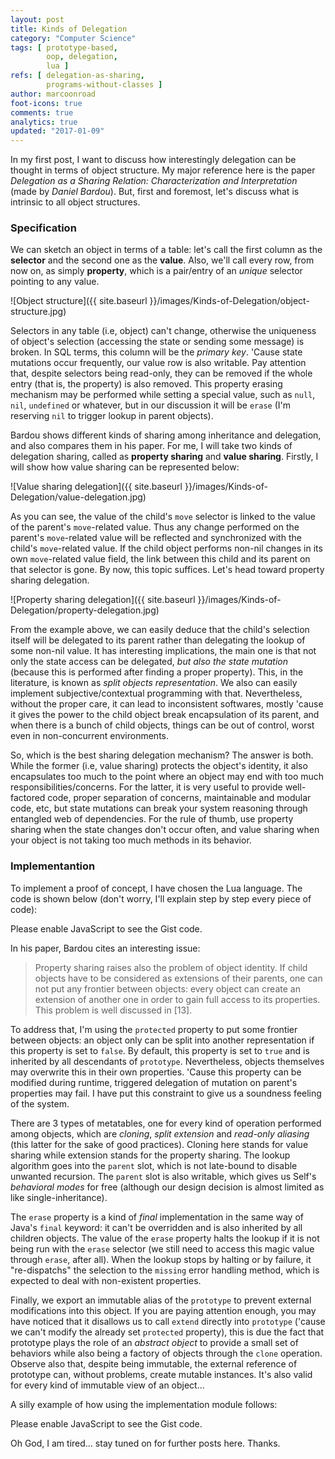 ```yaml
---
layout: post
title: Kinds of Delegation
category: "Computer Science"
tags: [ prototype-based,
        oop, delegation,
        lua ]
refs: [ delegation-as-sharing,
        programs-without-classes ]
author: marcoonroad
foot-icons: true
comments: true
analytics: true
updated: "2017-01-09"
---
```


  In my first post, I want to discuss how interestingly delegation can be thought in terms of object structure. My major
reference here is the paper _Delegation as a Sharing Relation: Characterization and Interpretation_ (made by
_Daniel Bardou_). But, first and foremost, let's discuss what is intrinsic to all object structures.

<a name="specification"> </a>
### Specification

  We can sketch an object in terms of a table: let's call the first column as the **selector** and the second one as
the **value**. Also, we'll call every row, from now on, as simply **property**, which is a pair/entry of an
_unique_ selector pointing to any value.

![Object structure]({{ site.baseurl }}/images/Kinds-of-Delegation/object-structure.jpg)

  Selectors in any table (i.e, object) can't change, otherwise the uniqueness of object's selection (accessing the
state or sending some message) is broken. In SQL terms, this column will be the _primary key_. 'Cause state mutations
occur frequently, our value row is also writable. Pay attention that, despite selectors being read-only, they can be
removed if the whole entry (that is, the property) is also removed. This property erasing mechanism may be performed
while setting a special value, such as `null`, `nil`, `undefined` or whatever, but in our discussion it will be
`erase` (I'm reserving `nil` to trigger lookup in parent objects).

  Bardou shows different kinds of sharing among inheritance and delegation, and also compares them in his paper. For
me, I will take two kinds of delegation sharing, called as **property sharing** and **value sharing**. Firstly, I
will show how value sharing can be represented below:

![Value sharing delegation]({{ site.baseurl }}/images/Kinds-of-Delegation/value-delegation.jpg)

  As you can see, the value of the child's `move` selector is linked to the value of the parent's `move`-related
value. Thus any change performed on the parent's `move`-related value will be reflected and synchronized with the
child's `move`-related value. If the child object performs non-nil changes in its own `move`-related value field, the
link between this child and its parent on that selector is gone. By now, this topic suffices. Let's head toward
property sharing delegation.

![Property sharing delegation]({{ site.baseurl }}/images/Kinds-of-Delegation/property-delegation.jpg)

  From the example above, we can easily deduce that the child's selection itself will be delegated to its parent
rather than delegating the lookup of some non-nil value. It has interesting implications, the main one is that not
only the state access can be delegated, _but also the state mutation_ (because this is performed after finding a
proper property). This, in the literature, is known as _split objects representation_. We also can easily implement
subjective/contextual programming with that. Nevertheless, without the proper care, it can lead to inconsistent
softwares, mostly 'cause it gives the power to the child object break encapsulation of its parent, and when there
is a bunch of child objects, things can be out of control, worst even in non-concurrent environments.

  So, which is the best sharing delegation mechanism? The answer is both. While the former (i.e, value sharing) protects
the object's identity, it also encapsulates too much to the point where an object may end with too much
responsibilities/concerns. For the latter, it is very useful to provide well-factored code, proper separation of
concerns, maintainable and modular code, etc, but state mutations can break your system reasoning through entangled
web of dependencies. For the rule of thumb, use property sharing when the state changes don't occur often, and value
sharing when your object is not taking too much methods in its behavior.

<a name="implementation"> </a>
### Implementantion

  To implement a proof of concept, I have chosen the Lua language. The code is shown below (don't worry, I'll explain
step by step every piece of code):

<script src="https://gist.github.com/marcoonroad/ac3d7f6c7bf4141e2bbaf26e3c54d8b7.js"> </script>
<noscript>Please enable JavaScript to see the Gist code.</noscript>

  In his paper, Bardou cites an interesting issue:

> Property sharing raises also the problem of object identity. If child objects have to be considered as
> extensions of their parents, one can not put any frontier between objects: every object can create an
> extension of another one in order to gain full access to its properties. This problem is well discussed
> in [13].

  To address that, I'm using the `protected` property to put some frontier between objects: an object only can
be split into another representation if this property is set to `false`. By default, this property is set to
`true` and is inherited by all descendants of `prototype`. Nevertheless, objects themselves may overwrite this
in their own properties. 'Cause this property can be modified during runtime, triggered delegation of mutation
on parent's properties may fail. I have put this constraint to give us a soundness feeling of the system.

  There are 3 types of metatables, one for every kind of operation performed among objects, which are _cloning_,
_split extension_ and _read-only aliasing_ (this latter for the sake of good practices). Cloning here stands for
value sharing while extension stands for the property sharing. The lookup algorithm goes into the `parent` slot,
which is not late-bound to disable unwanted recursion. The `parent` slot is also writable, which gives us Self's
_behavioral modes_ for free (although our design decision is almost limited as like single-inheritance).

  The `erase` property is a kind of _final_ implementation in the same way of Java's `final` keyword: it can't be
overridden and is also inherited by all children objects. The value of the `erase` property halts the lookup if
it is not being run with the `erase` selector (we still need to access this magic value through `erase`, after
all). When the lookup stops by halting or by failure, it "re-dispatchs" the selection to the `missing` error handling
method, which is expected to deal with non-existent properties.

  Finally, we export an immutable alias of the `prototype` to prevent external modifications into this object. If you
are paying attention enough, you may have noticed that it disallows us to call `extend` directly into `prototype`
('cause we can't modify the already set `protected` property), this is due the fact that prototype plays the role of an
_abstract object_ to provide a small set of behaviors while also being a factory of objects through the `clone`
operation. Observe also that, despite being immutable, the external reference of prototype can, without problems,
create mutable instances. It's also valid for every kind of immutable
view of an object...

  A silly example of how using the implementation module follows:

<script src="https://gist.github.com/marcoonroad/621c1f796eac120a00b3d5248dc47478.js"></script>
<noscript>Please enable JavaScript to see the Gist code.</noscript>

  Oh God, I am tired... stay tuned on for further posts here. Thanks.
